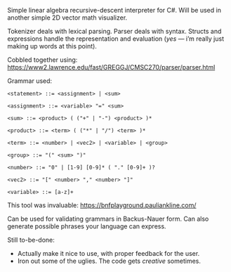 Simple linear algebra recursive-descent interpreter for C#. Will be used in another simple 2D vector math visualizer. 

Tokenizer deals with lexical parsing. Parser deals with syntax. Structs and expressions handle the representation and evaluation (*yes* — i’m really just making up words at this point).

Cobbled together using: https://www2.lawrence.edu/fast/GREGGJ/CMSC270/parser/parser.html

Grammar used: 

```ebnf
<statement> ::= <assignment> | <sum>
  
<assignment> ::= <variable> "=" <sum>
  
<sum> ::= <product> ( ("+" | "-") <product> )*
  
<product> ::= <term> ( ("*" | "/") <term> )*
  
<term> ::= <number> | <vec2> | <variable> | <group>
  
<group> ::= "(" <sum> ")"
  
<number> ::= "0" | [1-9] [0-9]* ( "." [0-9]+ )?
  
<vec2> ::= "[" <number> "," <number> "]"
  
<variable> ::= [a-z]+
```

This tool was invaluable: https://bnfplayground.pauliankline.com/

Can be used for validating grammars in Backus-Nauer form. Can also generate possible phrases your language can express.

Still to-be-done: 
* Actually make it nice to use, with proper feedback for the user.
* Iron out some of the uglies. The code gets *creative* sometimes.
